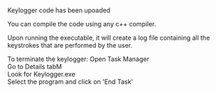 Keylogger code has been upoaded

You can compile the code using any c++ compiler.

Upon running the executable, it will create a log file containing all the keystrokes that are performed by the user.

To terminate the keylogger:
    Open Task Manager<br>
    Go to Details tabM<br>
    Look for Keylogger.exe<br>
    Select the program and click on 'End Task'<br>
